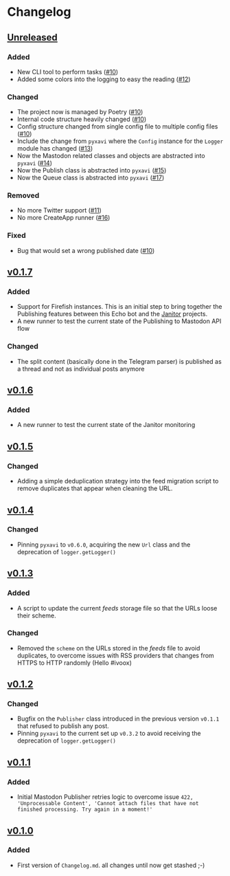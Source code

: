 # Changelog

## [Unreleased](https://github.com/XaviArnaus/mastodon-echo-bot/)

### Added

- New CLI tool to perform tasks ([#10](https://github.com/XaviArnaus/mastodon-echo-bot/pull/10))
- Added some colors into the logging to easy the reading ([#12](https://github.com/XaviArnaus/janitor/pull/12))

### Changed

- The project now is managed by Poetry ([#10](https://github.com/XaviArnaus/mastodon-echo-bot/pull/10))
- Internal code structure heavily changed ([#10](https://github.com/XaviArnaus/mastodon-echo-bot/pull/10))
- Config structure changed from single config file to multiple config files ([#10](https://github.com/XaviArnaus/mastodon-echo-bot/pull/10))
- Include the change from `pyxavi` where the `Config` instance for the `Logger` module has changed ([#13](https://github.com/XaviArnaus/mastodon-echo-bot/pull/13))
- Now the Mastodon related classes and objects are abstracted into `pyxavi` ([#14](https://github.com/XaviArnaus/mastodon-echo-bot/pull/14))
- Now the Publish class is abstracted into `pyxavi` ([#15](https://github.com/XaviArnaus/mastodon-echo-bot/pull/15))
- Now the Queue class is abstracted into `pyxavi` ([#17](https://github.com/XaviArnaus/mastodon-echo-bot/pull/17))

### Removed

- No more Twitter support ([#11](https://github.com/XaviArnaus/mastodon-echo-bot/pull/11))
- No more CreateApp runner ([#16](https://github.com/XaviArnaus/mastodon-echo-bot/pull/16))

### Fixed

- Bug that would set a wrong published date ([#10](https://github.com/XaviArnaus/mastodon-echo-bot/pull/10))

## [v0.1.7](https://github.com/XaviArnaus/mastodon-echo-bot/releases/tag/v0.1.7)

### Added

- Support for Firefish instances. This is an initial step to bring together the Publishing features between this Echo bot and the [Janitor](https://github.com/XaviArnaus/janitor) projects.
- A new runner to test the current state of the Publishing to Mastodon API flow

### Changed

- The split content (basically done in the Telegram parser) is published as a thread and not as individual posts anymore

## [v0.1.6](https://github.com/XaviArnaus/mastodon-echo-bot/releases/tag/v0.1.6)

### Added

- A new runner to test the current state of the Janitor monitoring

## [v0.1.5](https://github.com/XaviArnaus/mastodon-echo-bot/releases/tag/v0.1.5)

### Changed

- Adding a simple deduplication strategy into the feed migration script to remove duplicates that appear when cleaning the URL.

## [v0.1.4](https://github.com/XaviArnaus/mastodon-echo-bot/releases/tag/v0.1.4)

### Changed

- Pinning `pyxavi` to `v0.6.0`, acquiring the new `Url` class and the deprecation of `logger.getLogger()`

## [v0.1.3](https://github.com/XaviArnaus/mastodon-echo-bot/releases/tag/v0.1.3)

### Added

- A script to update the current *feeds* storage file so that the URLs loose their scheme.

### Changed

- Removed the `scheme` on the URLs stored in the *feeds* file to avoid duplicates, to overcome issues with RSS providers that changes from HTTPS to HTTP randomly (Hello #ivoox)

## [v0.1.2](https://github.com/XaviArnaus/mastodon-echo-bot/releases/tag/v0.1.2)

### Changed

- Bugfix on the `Publisher` class introduced in the previous version `v0.1.1` that refused to publish any post.
- Pinning `pyxavi` to the current set up `v0.3.2` to avoid receiving the deprecation of `logger.getLogger()`

## [v0.1.1](https://github.com/XaviArnaus/mastodon-echo-bot/releases/tag/v0.1.1)

### Added

- Initial Mastodon Publisher retries logic to overcome issue `422, 'Unprocessable Content', 'Cannot attach files that have not finished processing. Try again in a moment!'`

## [v0.1.0](https://github.com/XaviArnaus/mastodon-echo-bot/releases/tag/v0.1.0)

### Added

- First version of `Changelog.md`. all changes until now get stashed ;-)